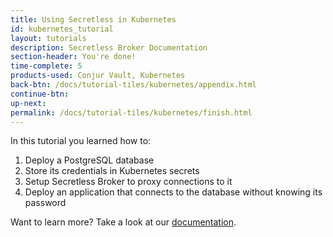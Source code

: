```yaml
---
title: Using Secretless in Kubernetes
id: kubernetes_tutorial
layout: tutorials
description: Secretless Broker Documentation
section-header: You're done!
time-complete: 5
products-used: Conjur Vault, Kubernetes
back-btn: /docs/tutorial-tiles/kubernetes/appendix.html
continue-btn:
up-next:
permalink: /docs/tutorial-tiles/kubernetes/finish.html
---
```

In this tutorial you learned how to:

1. Deploy a PostgreSQL database
2. Store its credentials in Kubernetes secrets
3. Setup Secretless Broker to proxy connections to it
4. Deploy an application that connects to the database without knowing its password

Want to learn more? Take a look at our <a href="https://docs.secretless.io/Latest/en/Content/Resources/_TopNav/cc_Home.htm">documentation</a>.
